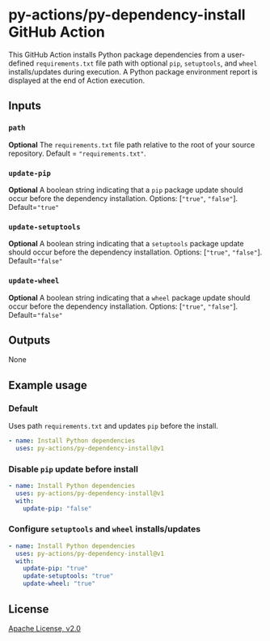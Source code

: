# py-actions/py-dependency-install GitHub Action

This GitHub Action installs Python package dependencies from a user-defined `requirements.txt` file path with optional `pip`, `setuptools`, and `wheel` installs/updates during execution.  A Python package environment report is displayed at the end of Action execution.

## Inputs

### `path`

**Optional** The `requirements.txt` file path relative to the root of your source repository. Default = `"requirements.txt"`.

### `update-pip`

**Optional** A boolean string indicating that a `pip` package update should occur before the dependency installation. Options: [`"true"`, `"false"`].  Default=`"true"`

### `update-setuptools`

**Optional** A boolean string indicating that a `setuptools` package update should occur before the dependency installation. Options: [`"true"`, `"false"`].  Default=`"false"`

### `update-wheel`

**Optional** A boolean string indicating that a `wheel` package update should occur before the dependency installation. Options: [`"true"`, `"false"`].  Default=`"false"`

## Outputs

None

## Example usage

### Default

Uses path `requirements.txt` and updates `pip` before the install.

```yaml
- name: Install Python dependencies
  uses: py-actions/py-dependency-install@v1
```

### Disable `pip` update before install

```yaml
- name: Install Python dependencies
  uses: py-actions/py-dependency-install@v1
  with:
    update-pip: "false"
```

### Configure `setuptools` and `wheel` installs/updates

```yaml
- name: Install Python dependencies
  uses: py-actions/py-dependency-install@v1
  with:
    update-pip: "true"
    update-setuptools: "true"
    update-wheel: "true"
```

## License

[Apache License, v2.0](LICENSE)
